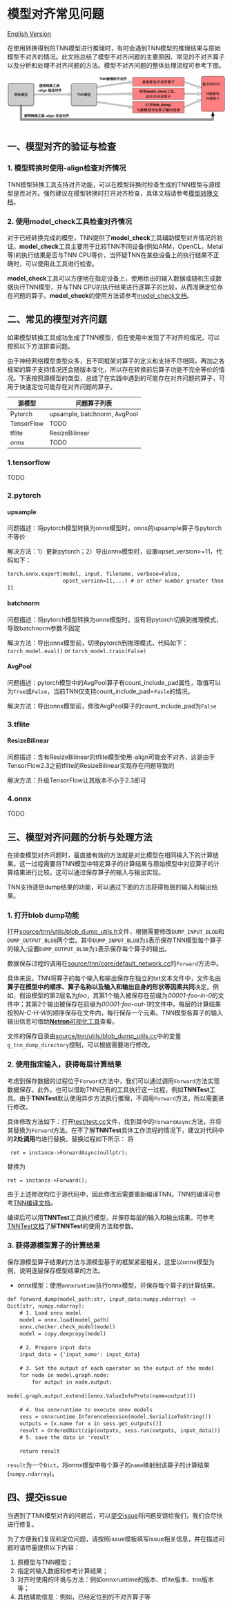 # 模型对齐常见问题

[English Version](../en/model_align_en.md)

在使用转换得到的TNN模型进行推理时，有时会遇到TNN模型的推理结果与原始模型不对齐的情况。此文档总结了模型不对齐问题的主要原因、常见的不对齐算子以及分析和处理不对齐问题的方法。模型不对齐问题的整体处理流程可参考下图。

<div><img src="imgs/model_align.png"/>

## 一、模型对齐的验证与检查

### 1. 模型转换时使用-align检查对齐情况

TNN模型转换工具支持对齐功能，可以在模型转换时检查生成的TNN模型与源模型是否对齐。强烈建议在模型转换时打开对齐检查，具体文档请参考[模型转换文档](https://github.com/Tencent/TNN/blob/master/doc/cn/user/convert.md)。

### 2. 使用model_check工具检查对齐情况

对于已经转换完成的模型，TNN提供了**model_check**工具辅助模型对齐情况的验证。**model_check**工具主要用于比较TNN不同设备(例如ARM，OpenCL，Metal等)的执行结果是否与TNN CPU等价，当怀疑TNN在某些设备上的执行结果不正确时，可以使用此工具进行检查。

**model_check**工具可以方便地在指定设备上，使用给出的输入数据或随机生成数据执行TNN模型，并与TNN CPU的执行结果进行逐算子的比较，从而准确定位存在问题的算子。**model_check**的使用方法请参考[model_check文档](https://github.com/Tencent/TNN/blob/master/doc/cn/development/model_check.md)。

## 二、常见的模型对齐问题

如果模型转换工具成功生成了TNN模型，但在使用中发现了不对齐的情况，可以按照以下方法排查问题。

由于神经网络模型类型众多，且不同框架对算子的定义和支持不尽相同，再加之各框架的算子支持情况还会随版本变化，所以存在转换前后算子功能不完全等价的情况。下表按照源模型的类型，总结了在实践中遇到的可能存在对齐问题的算子，可用于快速定位可能存在对齐问题的算子。

|源模型|问题算子列表|
|-|-|
|Pytorch    |upsample, batchnorm, AvgPool|
|TensorFlow |TODO|
|tflite     |ResizeBilinear|
|onnx       |TODO|

### 1.tensorflow
TODO

### 2.pytorch

#### upsample 

问题描述：将pytorch模型转换为onnx模型时，onnx的upsample算子与pytorch不等价

解决方法：1）更新pytorch；2）导出onnx模型时，设置opset_version>=11，代码如下：
```
torch.onnx.export(model, input, filename, verbose=False,
                  opset_version=11,...) # or other number greater than 11
```

#### batchnorm

问题描述：将pytorch模型转换为onnx模型时，没有将pytorch切换到推理模式，导致batchnorm参数不固定

解决方法：导出onnx模型前，切换pytorch到推理模式，代码如下：
```torch_model.eval()``` or ```torch_model.train(False)```

#### AvgPool

问题描述：pytorch模型中的AvgPool算子有count_include_pad属性，取值可以为```True```或```False```，当前TNN仅支持count_include_pad=```Fasle```的情况。

解决方法：导出onnx模型前，修改AvgPool算子的count_include_pad为```False```


### 3.tflite

#### ResizeBilinear

问题描述：含有ResizeBilinear的tflite模型使用-align可能会不对齐，这是由于TensorFlow2.3之前tflite的ResizeBilinear实现存在问题导致的

解决方法：升级TensorFlow让其版本不小于2.3即可

### 4.onnx
TODO

## 三、模型对齐问题的分析与处理方法

在排查模型对齐问题时，最直接有效的方法就是对比模型在相同输入下的计算结果。这一过程需要将TNN模型中特定算子的计算结果与原始模型中对应算子的计算结果进行比较。这可以通过保存算子的输入与输出实现。

TNN支持逐层dump结果的功能，可以通过下面的方法获得每层的输入和输出结果。

### 1. 打开blob dump功能

打开[source/tnn/utils/blob_dump_utils.h](https://github.com/Tencent/TNN/blob/master/source/tnn/utils/blob_dump_utils.h)文件，根据需要修改`DUMP_INPUT_BLOB`和`DUMP_OUTPUT_BLOB`两个宏。其中`DUMP_INPUT_BLOB`为`1`表示保存TNN模型每个算子的输入;设置`DUMP_OUTPUT_BLOB`为`1`表示保存每个算子的输出。

数据保存过程的调用在[source/tnn/core/default_network.cc](https://github.com/Tencent/TNN/blob/master/source/tnn/core/default_network.cc)的`Forward`方法中。

具体来说，TNN将算子的每个输入和输出保存在独立的txt文本文件中，文件名由**算子在模型中的顺序、算子名称以及输入和输出自身的形状等因素共同**决定。例如，假设模型的第2层名为*foo*，其第1个输入被保存在前缀为*00001-foo-in-0*的文件中；其第2个输出被保存在前缀为*00001-foo-out-1*的文件中。每层的计算结果按照*N-C-H-W*的顺序保存在文件内，每行保存一个元素。TNN模型各算子的输入输出信息可借助[**Netron**可视化工具](https://netron.app/)查看。

文件的保存目录由[source/tnn/utils/blob_dump_utils.cc](https://github.com/Tencent/TNN/blob/master/source/tnn/utils/blob_dump_utils.cc)中的变量 `g_tnn_dump_directory`控制，可以根据需要进行修改。

### 2. 使用指定输入，获得每层计算结果

考虑到保存数据的过程位于`Forward`方法中，我们可以通过调用`Forward`方法实现数据保存。此外，也可以借助TNN已有的工具执行这一过程，例如**TNNTest**工具。由于**TNNTest**默认使用异步方法执行推理，不调用`Forward`方法，所以需要进行修改。

具体修改方法如下：打开[test/test.cc](https://github.com/Tencent/TNN/blob/master/test/test.cc)文件，找到其中的`ForwardAsync`方法，并将其替换为`Forward`方法。在不了解**TNNTest**具体工作流程的情况下，建议对代码中的**2处调用**均进行替换。替换过程如下所示：
将
```
 ret = instance->ForwardAsync(nullptr);
```
替换为
```
ret = instance->Forward();
```

由于上述修改均位于源代码中，因此修改后需要重新编译TNN。TNN的编译可参考[TNN编译文档](https://github.com/Tencent/TNN/blob/master/doc/cn/user/compile.md)。

编译后可以用**TNNTest**工具执行模型，并保存每层的输入和输出结果。可参考[TNNTest文档](https://github.com/Tencent/TNN/blob/master/doc/cn/user/test.md)了解**TNNTest**的使用方法和参数。

### 3. 获得源模型算子的计算结果

保存源模型算子结果的方法与源模型基于的框架紧密相关。这里以onnx模型为例，说明逐层保存模型结果的方法。
- onnx模型：使用`onnxruntime`执行onnx模型，并保存每个算子的计算结果。
```
def forward_dump(model_path:str, input_data:numpy.ndarray) -> Dict[str, numpy.ndarray]:
    # 1. Load onnx model
    model = onnx.load(model_path)
    onnx.checker.check_model(model)
    model = copy.deepcopy(model)

    # 2. Prepare input data
    input_data = {'input_name': input_data}

    # 3. Set the output of each operator as the output of the model
    for node in model.graph.node:
        for output in node.output:
            model.graph.output.extend([onnx.ValueInfoProto(name=output)])

    # 4. Use onnxruntime to execute onnx models
    sess = onnxruntime.InferenceSession(model.SerializeToString())
    outputs = [x.name for x in sess.get_outputs()]
    result = OrderedDict(zip(outputs, sess.run(outputs, input_data)))
    # 5. save the data in 'result'
    
    return result
```
`result`为一个`Dict`，将onnx模型中每个算子的`name`映射到该算子的计算结果(`numpy.ndarray`)。

## 四、提交issue

当遇到了TNN模型对齐的问题后，可以[提交issue](https://github.com/Tencent/TNN/issues)将问题反馈给我们，我们会尽快进行修复。

为了方便我们复现和定位问题，请按照issue模板填写issue相关信息，并在描述问题时请尽量提供以下内容：
1. 原模型与TNN模型；
2. 指定的输入数据和参考计算结果；
3. 对齐时使用的环境与方法：例如onnxruntime的版本、tflite版本、tnn版本等；
4. 其他辅助信息：例如，已经定位到的不对齐算子等
